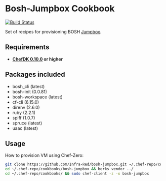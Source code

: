 Bosh-Jumpbox Cookbook
=============================
[![Build Status](https://travis-ci.org/Infra-Red/bosh-jumpbox.svg?branch=master)](https://travis-ci.org/Infra-Red/bosh-jumpbox)

Set of recipes for provisioning BOSH [Jumpbox](https://bosh.io/docs/terminology.html#jumpbox).

Requirements
------------
- **[ChefDK 0.10.0](https://github.com/chef/chef-dk) or higher**

Packages included
------------
- bosh_cli (latest)
- bosh-init (0.0.81)
- bosh-workspace (latest)
- cf-cli (6.15.0)
- direnv (2.6.0)
- ruby (2.2.1)
- spiff (1.0.7)
- spruce (latest)
- uaac (latest)

Usage
------------
How to provision VM using Chef-Zero:

```bash
git clone https://github.com/Infra-Red/bosh-jumpbox.git ~/.chef-repo/cookbooks/bosh-jumpbox
cd ~/.chef-repo/cookbooks/bosh-jumpbox && berks vendor ../
cd ~/.chef-repo/cookbooks/ && sudo chef-client -z -o bosh-jumpbox
```
